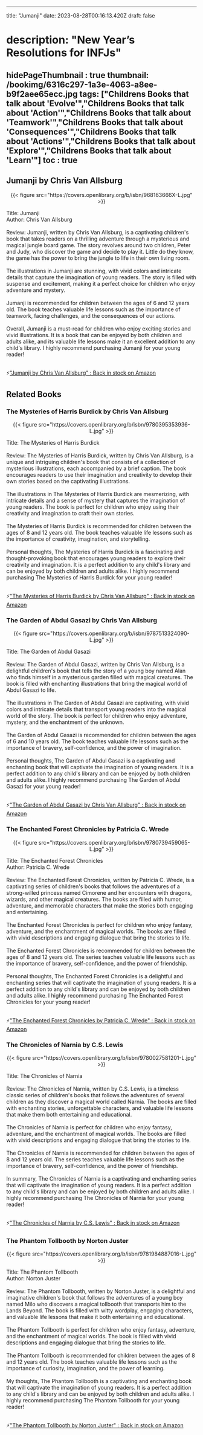 
---
title: "Jumanji"
date: 2023-08-28T00:16:13.420Z
draft: false
# description: "New Year’s Resolutions for INFJs"
hidePageThumbnail : true
thumbnail: /bookimg/6316c297-1a3e-4063-a8ee-b9f2aee65ecc.jpg
tags: ["Childrens Books that talk about 'Evolve'","Childrens Books that talk about 'Action'","Childrens Books that talk about 'Teamwork'","Childrens Books that talk about 'Consequences'","Childrens Books that talk about 'Actions'","Childrens Books that talk about 'Explore'","Childrens Books that talk about 'Learn'"]
toc : true
---
## Jumanji by Chris Van Allsburg

<center>
{{< figure src="https://covers.openlibrary.org/b/isbn/968163666X-L.jpg" >}}
</center>

Title: Jumanji</br>
Author: Chris Van Allsburg</br></br>
Review: Jumanji, written by Chris Van Allsburg, is a captivating children's book that takes readers on a thrilling adventure through a mysterious and magical jungle board game. The story revolves around two children, Peter and Judy, who discover the game and decide to play it. Little do they know, the game has the power to bring the jungle to life in their own living room.</br></br>
The illustrations in Jumanji are stunning, with vivid colors and intricate details that capture the imagination of young readers. The story is filled with suspense and excitement, making it a perfect choice for children who enjoy adventure and mystery.</br></br>
Jumanji is recommended for children between the ages of 6 and 12 years old. The book teaches valuable life lessons such as the importance of teamwork, facing challenges, and the consequences of our actions.</br></br>
Overall, Jumanji is a must-read for children who enjoy exciting stories and vivid illustrations. It is a book that can be enjoyed by both children and adults alike, and its valuable life lessons make it an excellent addition to any child's library. I highly recommend purchasing Jumanji for your young reader!</br></br>

<p>⚡<a id="aflink" href="https://www.amazon.com/gp/search?ie=UTF8&tag=klayu00-20&linkCode=ur2&linkId=6639bed89a8ad8dd2705e40644eb43d3&camp=1789&creative=9325&index=books&keywords=Jumanji by Chris Van Allsburg" class="one" target="_blank" title='"Jumanji by Chris Van Allsburg" : Back in stock on Amazon'>"Jumanji by Chris Van Allsburg" : Back in stock on Amazon</a></p>

## Related Books
### The Mysteries of Harris Burdick by Chris Van Allsburg
<center>
{{< figure src="https://covers.openlibrary.org/b/isbn/9780395353936-L.jpg" >}}
</center>

Title: The Mysteries of Harris Burdick</br></br>
Review: The Mysteries of Harris Burdick, written by Chris Van Allsburg, is a unique and intriguing children's book that consists of a collection of mysterious illustrations, each accompanied by a brief caption. The book encourages readers to use their imagination and creativity to develop their own stories based on the captivating illustrations.</br></br>
The illustrations in The Mysteries of Harris Burdick are mesmerizing, with intricate details and a sense of mystery that captures the imagination of young readers. The book is perfect for children who enjoy using their creativity and imagination to craft their own stories.</br></br>
The Mysteries of Harris Burdick is recommended for children between the ages of 8 and 12 years old. The book teaches valuable life lessons such as the importance of creativity, imagination, and storytelling.</br></br>
Personal thoughts, The Mysteries of Harris Burdick is a fascinating and thought-provoking book that encourages young readers to explore their creativity and imagination. It is a perfect addition to any child's library and can be enjoyed by both children and adults alike. I highly recommend purchasing The Mysteries of Harris Burdick for your young reader!</br></br>

<p>⚡<a id="aflink" href="https://www.amazon.com/gp/search?ie=UTF8&tag=klayu00-20&linkCode=ur2&linkId=6639bed89a8ad8dd2705e40644eb43d3&camp=1789&creative=9325&index=books&keywords=The Mysteries of Harris Burdick by Chris Van Allsburg" class="one" target="_blank" title='"The Mysteries of Harris Burdick by Chris Van Allsburg" : Back in stock on Amazon'>"The Mysteries of Harris Burdick by Chris Van Allsburg" : Back in stock on Amazon</a></p>

### The Garden of Abdul Gasazi by Chris Van Allsburg
<center>
{{< figure src="https://covers.openlibrary.org/b/isbn/9787513324090-L.jpg" >}}
</center>

Title: The Garden of Abdul Gasazi</br></br>
Review: The Garden of Abdul Gasazi, written by Chris Van Allsburg, is a delightful children's book that tells the story of a young boy named Alan who finds himself in a mysterious garden filled with magical creatures. The book is filled with enchanting illustrations that bring the magical world of Abdul Gasazi to life.</br></br>
The illustrations in The Garden of Abdul Gasazi are captivating, with vivid colors and intricate details that transport young readers into the magical world of the story. The book is perfect for children who enjoy adventure, mystery, and the enchantment of the unknown.</br></br>
The Garden of Abdul Gasazi is recommended for children between the ages of 6 and 10 years old. The book teaches valuable life lessons such as the importance of bravery, self-confidence, and the power of imagination.</br></br>
Personal thoughts, The Garden of Abdul Gasazi is a captivating and enchanting book that will captivate the imagination of young readers. It is a perfect addition to any child's library and can be enjoyed by both children and adults alike. I highly recommend purchasing The Garden of Abdul Gasazi for your young reader!</br></br>

<p>⚡<a id="aflink" href="https://www.amazon.com/gp/search?ie=UTF8&tag=klayu00-20&linkCode=ur2&linkId=6639bed89a8ad8dd2705e40644eb43d3&camp=1789&creative=9325&index=books&keywords=The Garden of Abdul Gasazi by Chris Van Allsburg" class="one" target="_blank" title='"The Garden of Abdul Gasazi by Chris Van Allsburg" : Back in stock on Amazon'>"The Garden of Abdul Gasazi by Chris Van Allsburg" : Back in stock on Amazon</a></p>

### The Enchanted Forest Chronicles by Patricia C. Wrede
<center>
{{< figure src="https://covers.openlibrary.org/b/isbn/9780739459065-L.jpg" >}}
</center>

Title: The Enchanted Forest Chronicles</br>
Author: Patricia C. Wrede</br></br>
Review: The Enchanted Forest Chronicles, written by Patricia C. Wrede, is a captivating series of children's books that follows the adventures of a strong-willed princess named Cimorene and her encounters with dragons, wizards, and other magical creatures. The books are filled with humor, adventure, and memorable characters that make the stories both engaging and entertaining.</br></br>
The Enchanted Forest Chronicles is perfect for children who enjoy fantasy, adventure, and the enchantment of magical worlds. The books are filled with vivid descriptions and engaging dialogue that bring the stories to life.</br></br>
The Enchanted Forest Chronicles is recommended for children between the ages of 8 and 12 years old. The series teaches valuable life lessons such as the importance of bravery, self-confidence, and the power of friendship.</br></br>
Personal thoughts, The Enchanted Forest Chronicles is a delightful and enchanting series that will captivate the imagination of young readers. It is a perfect addition to any child's library and can be enjoyed by both children and adults alike. I highly recommend purchasing The Enchanted Forest Chronicles for your young reader!</br></br>

<p>⚡<a id="aflink" href="https://www.amazon.com/gp/search?ie=UTF8&tag=klayu00-20&linkCode=ur2&linkId=6639bed89a8ad8dd2705e40644eb43d3&camp=1789&creative=9325&index=books&keywords=The Enchanted Forest Chronicles by Patricia C. Wrede" class="one" target="_blank" title='"The Enchanted Forest Chronicles by Patricia C. Wrede" : Back in stock on Amazon'>"The Enchanted Forest Chronicles by Patricia C. Wrede" : Back in stock on Amazon</a></p>

### The Chronicles of Narnia by C.S. Lewis
<center>
{{< figure src="https://covers.openlibrary.org/b/isbn/9780027581201-L.jpg" >}}
</center>

Title: The Chronicles of Narnia</br></br>
Review: The Chronicles of Narnia, written by C.S. Lewis, is a timeless classic series of children's books that follows the adventures of several children as they discover a magical world called Narnia. The books are filled with enchanting stories, unforgettable characters, and valuable life lessons that make them both entertaining and educational.</br></br>
The Chronicles of Narnia is perfect for children who enjoy fantasy, adventure, and the enchantment of magical worlds. The books are filled with vivid descriptions and engaging dialogue that bring the stories to life.</br></br>
The Chronicles of Narnia is recommended for children between the ages of 8 and 12 years old. The series teaches valuable life lessons such as the importance of bravery, self-confidence, and the power of friendship.</br></br>
In summary, The Chronicles of Narnia is a captivating and enchanting series that will captivate the imagination of young readers. It is a perfect addition to any child's library and can be enjoyed by both children and adults alike. I highly recommend purchasing The Chronicles of Narnia for your young reader!</br></br>

<p>⚡<a id="aflink" href="https://www.amazon.com/gp/search?ie=UTF8&tag=klayu00-20&linkCode=ur2&linkId=6639bed89a8ad8dd2705e40644eb43d3&camp=1789&creative=9325&index=books&keywords=The Chronicles of Narnia by C.S. Lewis" class="one" target="_blank" title='"The Chronicles of Narnia by C.S. Lewis" : Back in stock on Amazon'>"The Chronicles of Narnia by C.S. Lewis" : Back in stock on Amazon</a></p>

### The Phantom Tollbooth by Norton Juster
<center>
{{< figure src="https://covers.openlibrary.org/b/isbn/9781984887016-L.jpg" >}}
</center>

Title: The Phantom Tollbooth</br>
Author: Norton Juster</br></br>
Review: The Phantom Tollbooth, written by Norton Juster, is a delightful and imaginative children's book that follows the adventures of a young boy named Milo who discovers a magical tollbooth that transports him to the Lands Beyond. The book is filled with witty wordplay, engaging characters, and valuable life lessons that make it both entertaining and educational.</br></br>
The Phantom Tollbooth is perfect for children who enjoy fantasy, adventure, and the enchantment of magical worlds. The book is filled with vivid descriptions and engaging dialogue that bring the stories to life.</br></br>
The Phantom Tollbooth is recommended for children between the ages of 8 and 12 years old. The book teaches valuable life lessons such as the importance of curiosity, imagination, and the power of learning.</br></br>
My thoughts, The Phantom Tollbooth is a captivating and enchanting book that will captivate the imagination of young readers. It is a perfect addition to any child's library and can be enjoyed by both children and adults alike. I highly recommend purchasing The Phantom Tollbooth for your young reader!</br></br>

<p>⚡<a id="aflink" href="https://www.amazon.com/gp/search?ie=UTF8&tag=klayu00-20&linkCode=ur2&linkId=6639bed89a8ad8dd2705e40644eb43d3&camp=1789&creative=9325&index=books&keywords=The Phantom Tollbooth by Norton Juster" class="one" target="_blank" title='"The Phantom Tollbooth by Norton Juster" : Back in stock on Amazon'>"The Phantom Tollbooth by Norton Juster" : Back in stock on Amazon</a></p>
